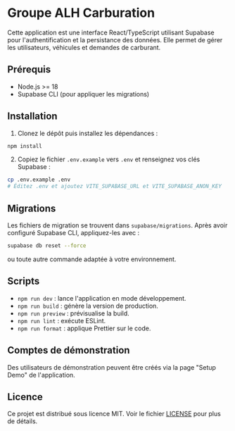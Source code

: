 # Groupe ALH Carburation

Cette application est une interface React/TypeScript utilisant Supabase pour l'authentification et la persistance des données. Elle permet de gérer les utilisateurs, véhicules et demandes de carburant.

## Prérequis

- Node.js >= 18
- Supabase CLI (pour appliquer les migrations)

## Installation

1. Clonez le dépôt puis installez les dépendances :

```bash
npm install
```

2. Copiez le fichier `.env.example` vers `.env` et renseignez vos clés Supabase :

```bash
cp .env.example .env
# Éditez .env et ajoutez VITE_SUPABASE_URL et VITE_SUPABASE_ANON_KEY
```

## Migrations

Les fichiers de migration se trouvent dans `supabase/migrations`. Après avoir configuré Supabase CLI, appliquez-les avec :

```bash
supabase db reset --force
```

ou toute autre commande adaptée à votre environnement.

## Scripts

- `npm run dev` : lance l'application en mode développement.
- `npm run build` : génère la version de production.
- `npm run preview` : prévisualise la build.
- `npm run lint` : exécute ESLint.
- `npm run format` : applique Prettier sur le code.


## Comptes de démonstration

Des utilisateurs de démonstration peuvent être créés via la page "Setup Demo" de l'application.

## Licence

Ce projet est distribué sous licence MIT. Voir le fichier [LICENSE](LICENSE) pour plus de détails.
